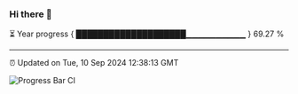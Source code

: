 ### Hi there 👋

⏳ Year progress { ████████████████████▁▁▁▁▁▁▁▁▁▁ } 69.27 %

---

⏰ Updated on Tue, 10 Sep 2024 12:38:13 GMT

![Progress Bar CI](https://github.com/liununu/liununu/workflows/Progress%20Bar%20CI/badge.svg)
